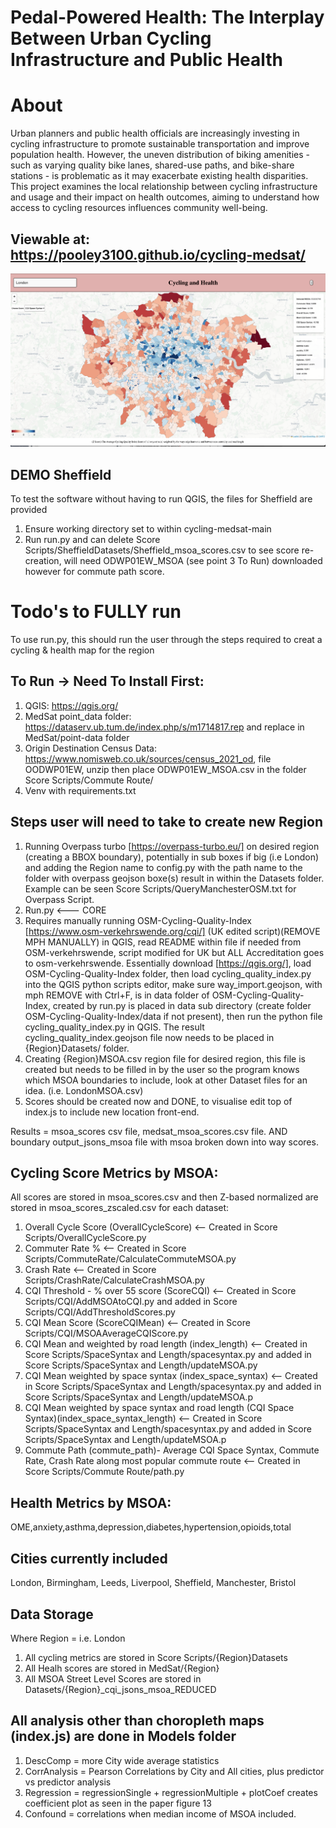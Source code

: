 # Pedal-Powered Health: The Interplay Between Urban Cycling Infrastructure and Public Health

# About
Urban planners and public health officials are increasingly investing in cycling infrastructure to promote
sustainable transportation and improve population health.
However, the uneven distribution of biking amenities - such as varying quality bike lanes, shared-use
paths, and bike-share stations - is problematic as it may exacerbate existing health disparities.
This project examines the local relationship between cycling infrastructure and usage and their
impact on health outcomes, aiming to understand how access to cycling resources influences community
well-being.

## Viewable at: https://pooley3100.github.io/cycling-medsat/

![What the dashboard looks like](OverallExample.png)

## DEMO Sheffield

To test the software without having to run QGIS, the files for Sheffield are provided
1) Ensure working directory set to within cycling-medsat-main
2) Run run.py and can delete Score Scripts/SheffieldDatasets/Sheffield_msoa_scores.csv to see score re-creation, will need ODWP01EW_MSOA (see point 3 To Run) downloaded however for commute path score.


# Todo's to FULLY run
To use run.py, this should run the user through the steps required to creat a cycling & health map for the region

## To Run -> Need To Install First:
1) QGIS: https://qgis.org/
2) MedSat point_data folder: https://dataserv.ub.tum.de/index.php/s/m1714817.rep   and replace in MedSat/point-data folder
3) Origin Destination Census Data: https://www.nomisweb.co.uk/sources/census_2021_od, file OODWP01EW, unzip then place ODWP01EW_MSOA.csv in the folder Score Scripts/Commute Route/
4) Venv with requirements.txt

## Steps user will need to take to create new Region

1) Running Overpass turbo [https://overpass-turbo.eu/] on desired region (creating a BBOX boundary), potentially in sub boxes if big (i.e London) and adding the Region name to config.py with the path name to the folder with overpass geojson boxe(s) result in within the Datasets folder. Example can be seen Score Scripts/QueryManchesterOSM.txt for Overpass Script.
2) Run.py <--- CORE
2) Requires manually running OSM-Cycling-Quality-Index [https://www.osm-verkehrswende.org/cqi/] (UK edited script)(REMOVE MPH MANUALLY) in QGIS, read README within file if needed from OSM-verkehrswende, script modified for UK but ALL Accreditation goes to osm-verkehrswende. Essentially download [https://qgis.org/], load OSM-Cycling-Quality-Index folder, then load cycling_quality_index.py into the QGIS python scripts editor, make sure way_import.geojson, with mph REMOVE with Ctrl+F, is in data folder of OSM-Cycling-Quality-Index, created by run.py is placed in data sub directory (create folder OSM-Cycling-Quality-Index/data if not present), then run the python file cycling_quality_index.py in QGIS. The result cycling_quality_index.geojson file now needs to be placed in {Region}Datasets/ folder.
3) Creating {Region}MSOA.csv region file for desired region, this file is created but needs to be filled in by the user so the program knows which MSOA boundaries to include, look at other Dataset files for an idea. (i.e. LondonMSOA.csv)
4) Scores should be created now and DONE, to visualise edit top of index.js to include new location front-end.

Results = msoa_scores csv file, medsat_msoa_scores.csv file. AND boundary output_jsons_msoa file with msoa broken down into way scores.

## Cycling Score Metrics by MSOA:

All scores are stored in msoa_scores.csv and then Z-based normalized are stored in msoa_scores_zscaled.csv for each dataset:
1) Overall Cycle Score (OverallCycleScore)    <-- Created in Score Scripts/OverallCycleScore.py
2) Commuter Rate %                            <-- Created in Score Scripts/CommuteRate/CalculateCommuteMSOA.py
3) Crash Rate                                 <-- Created in Score Scripts/CrashRate/CalculateCrashMSOA.py
4) CQI Threshold - % over 55 score (ScoreCQI) <-- Created in Score Scripts/CQI/AddMSOAtoCQI.py and added in Score Scripts/CQI/AddThresholdScores.py
5) CQI Mean Score (ScoreCQIMean)              <-- Created in Score Scripts/CQI/MSOAAverageCQIScore.py
6) CQI Mean and weighted by road length (index_length)   <-- Created in Score Scripts/SpaceSyntax and Length/spacesyntax.py and added in Score Scripts/SpaceSyntax and Length/updateMSOA.py
7) CQI Mean weighted by space syntax (index_space_syntax)   <-- Created in Score Scripts/SpaceSyntax and Length/spacesyntax.py and added in Score Scripts/SpaceSyntax and Length/updateMSOA.p
8) CQI Mean weighted by space syntax and road length (CQI Space Syntax)(index_space_syntax_length) <-- Created in Score Scripts/SpaceSyntax and Length/spacesyntax.py and added in Score Scripts/SpaceSyntax and Length/updateMSOA.p
9) Commute Path (commute_path)- Average CQI Space Syntax, Commute Rate, Crash Rate along most popular commute route  <-- Created in Score Scripts/Commute Route/path.py


## Health Metrics by MSOA:
OME,anxiety,asthma,depression,diabetes,hypertension,opioids,total

## Cities currently included
London, Birmingham, Leeds, Liverpool, Sheffield, Manchester, Bristol

## Data Storage
Where Region = i.e. London
1) All cycling metrics are stored in Score Scripts/{Region}Datasets
2) All Healh scores are stored in MedSat/{Region}
3) All MSOA Street Level Scores are stored in Datasets/{Region}_cqi_jsons_msoa_REDUCED


## All analysis other than choropleth maps (index.js) are done in Models folder
1) DescComp = more City wide average statistics
2) CorrAnalysis = Pearson Correlations by City and All cities, plus predictor vs predictor analysis
3) Regression = regressionSingle + regressionMultiple + plotCoef creates coefficient plot as seen in the paper figure 13
4) Confound = correlations when median income of MSOA included.

